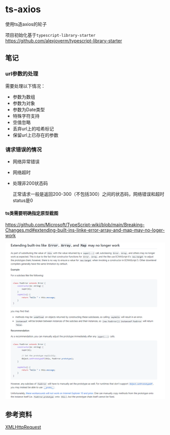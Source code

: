 # ts-axios

使用ts造axios的轮子

项目初始化基于`typescript-library-starter`
https://github.com/alexjoverm/typescript-library-starter

## 笔记

### url参数的处理

需要处理以下情况：

- 参数为数组
- 参数为对象
- 参数为Date类型
- 特殊字符支持
- 空值忽略
- 丢弃url上的哈希标记
- 保留url上已存在的参数



### 请求错误的情况

- 网络异常错误

- 网络超时

- 处理非200状态码

  正常请求一般是返回200-300（不包括300）之间的状态码，网络错误和超时status是0



#### ts类需要明确指定原型截图

https://github.com/Microsoft/TypeScript-wiki/blob/main/Breaking-Changes.md#extending-built-ins-linke-error-array-and-map-may-no-loger-work

![image-20221105060959967](assets/image-20221105060959967.png)


## 参考资料

[XMLHttpRequest](https://developer.mozilla.org/zh-CN/docs/Web/API/XMLHttpRequest)

